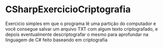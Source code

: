 # CSharpExercicioCriptografia
Exercicio simples em que o programa lê uma partição do computador e você consegue salvar um arquivo TXT com algum texto criptografado, e depois eventualmente descriptografar o mesmo para aprofundar na linguagem de C# feito baseando em criptografia
